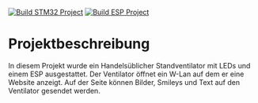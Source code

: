 [![Build STM32 Project](https://github.com/C3MA/PixelFan/actions/workflows/build_STM32.yml/badge.svg)](https://github.com/C3MA/PixelFan/actions/workflows/build_STM32.yml)
[![Build ESP Project](https://github.com/C3MA/PixelFan/actions/workflows/build_ESP.yml/badge.svg)](https://github.com/C3MA/PixelFan/actions/workflows/build_ESP.yml)


# Projektbeschreibung
In diesem Projekt wurde ein Handelsüblicher Standventilator mit LEDs und einem ESP ausgestattet.
Der Ventilator öffnet ein W-Lan auf dem er eine Website anzeigt. Auf der Seite können Bilder, Smileys und Text auf den Ventilator gesendet werden.
